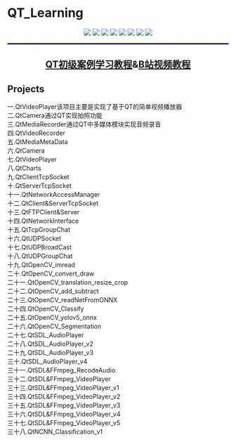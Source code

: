 # QT_Learning
<p align = "center">
	<a href = "https://codebrowser.dev/qt6/"><img src = "https://img.shields.io/badge/C/C++-Qt6-%23CC05FF"/></a>
	<a href = "https://blog.csdn.net/keep_trying_go/category_12736526.html"><img src = "https://img.shields.io/badge/C/C++-Multimedia-door"/></a>
 	<a href = "https://blog.csdn.net/keep_trying_go/category_12736526.html"><img src = "https://img.shields.io/badge/C%2FC%2B%2B-Charts-8A2BE2"/></a>
	<a href = "https://blog.csdn.net/keep_trying_go/category_12736526.html"><img src = "https://img.shields.io/badge/C%2FC%2B%2B-QtcpSocket-FF00CC"/></a>
 	<a href = "https://blog.csdn.net/keep_trying_go/category_12736526.html"><img src = "https://img.shields.io/badge/C%2FC%2B%2B-QtNetWork-FF00CC"/></a>
	<a href = "https://docs.opencv.org/"><img src = "https://img.shields.io/badge/C%2FC%2B%2B-OpenCV Code-FF00CC"/></a>
	<a href = "https://blog.csdn.net/keep_trying_go/category_12736526.html"><img src = "https://img.shields.io/badge/C%2FC%2B%2B-FFmpeg-8A2BE2"/></a>
 	<a href = "https://blog.csdn.net/keep_trying_go/category_12736526.html"><img src = "https://img.shields.io/badge/C/C++-SDL2-door"/></a>
  


</p>
<hr style="border : 1px dashed blue;" />
<h2 align = "center"><a href = "https://blog.csdn.net/keep_trying_go/category_12736526.html">QT初级案例学习教程</a>&<a href = "https://www.bilibili.com/video/BV1zNvkeAEZy?p=1">B站视频教程</a></h2>
<p></p>
<h2>Projects</h2>
<a  href = "https://blog.csdn.net/Keep_Trying_Go/article/details/140296792" style="text-decoration:none;">一.QtVideoPlayer</a>该项目主要是实现了基于QT的简单视频播放器<br/>
<a style="text-decoration:none;" href = "https://blog.csdn.net/Keep_Trying_Go/article/details/140515351" >二.QtCamera</a>通过QT实现拍照功能<br/>
<a style="text-decoration:none;" href = "https://mydreamambitious.blog.csdn.net/article/details/140296792" >三.QtMediaRecorder</a>通过QT中多媒体模块实现音频录音<br/>
<a style="text-decoration:none;" href = "https://mydreamambitious.blog.csdn.net/article/details/140592102" >四.QtVideoRecorder</a><br/>
<a style="text-decoration:none;" href = "https://blog.csdn.net/Keep_Trying_Go/article/details/140619235" >五.QtMediaMetaData</a><br/>
<a style="text-decoration:none;" href = "https://mydreamambitious.blog.csdn.net/article/details/140646599" >六.QtCamera</a><br/>
<a style="text-decoration:none;" href = "https://mydreamambitious.blog.csdn.net/article/details/140652037" >七.QtVideoPlayer</a><br/>
<a style="text-decoration:none;" href = "https://blog.csdn.net/Keep_Trying_Go/article/details/140724219" >八.QtCharts</a><br/>
<a style="text-decoration:none;" href = "https://blog.csdn.net/Keep_Trying_Go/article/details/140736808" >九.QtClientTcpSocket</a><br/>
<a style="text-decoration:none;" href = "https://blog.csdn.net/Keep_Trying_Go/article/details/140747535" >十.QtServerTcpSocket</a><br/>
<a style="text-decoration:none;" href = "https://blog.csdn.net/Keep_Trying_Go/article/details/140753417" >十一.QtNetworkAccessManager</a><br/>
<a style="text-decoration:none;" href = "https://blog.csdn.net/Keep_Trying_Go/article/details/140805558" >十二.QtClient&ServerTcpSocket</a><br/>
<a style="text-decoration:none;" href = "https://mydreamambitious.blog.csdn.net/article/details/140829593" >十三.QtFTPClient&Server</a><br/>
<a style="text-decoration:none;" href = "https://mydreamambitious.blog.csdn.net/article/details/140863849" >十四.QtNetworkInterface</a><br/>
<a style="text-decoration:none;" href = "https://mydreamambitious.blog.csdn.net/article/details/140891944" >十五.QtTcpGroupChat</a><br/>
<a style="text-decoration:none;" href = "https://blog.csdn.net/Keep_Trying_Go/article/details/140904467" >十六.QtUDPSocket</a><br/>
<a style="text-decoration:none;" href = "https://mydreamambitious.blog.csdn.net/article/details/140910376" >十七.QtUDPBroadCast</a><br/>
<a style="text-decoration:none;" href = "https://mydreamambitious.blog.csdn.net/article/details/140928684" >十八.QtUDPGroupChat</a><br/>
<a style="text-decoration:none;" href = "https://mydreamambitious.blog.csdn.net/article/details/140998529" >十九.QtOpenCV_imread</a><br/>
<a style="text-decoration:none;" href = "https://mydreamambitious.blog.csdn.net/article/details/141020129" >二十.QtOpenCV_convert_draw</a><br/>
<a style="text-decoration:none;" href = "https://mydreamambitious.blog.csdn.net/article/details/141029956" >二十一.QtOpenCV_translation_resize_crop</a><br/>
<a style="text-decoration:none;" href = "https://mydreamambitious.blog.csdn.net/article/details/141164427" >二十二.QtOpenCV_add_subtract</a><br/>
<a style="text-decoration:none;" href = "https://mydreamambitious.blog.csdn.net/article/details/141180470" >二十三.QtOpenCV_readNetFromONNX</a><br/>
<a style="text-decoration:none;" href = "https://mydreamambitious.blog.csdn.net/article/details/141230843" >二十四.QtOpenCV_Classify</a><br/>
<a style="text-decoration:none;" href = "https://mydreamambitious.blog.csdn.net/article/details/141291726" >二十五.QtOpenCV_yolov5_onnx</a><br/>
<a style="text-decoration:none;" href = "https://mydreamambitious.blog.csdn.net/article/details/141304048" >二十六.QtOpenCV_Segmentation</a><br/>
<a style="text-decoration:none;" href = "https://mydreamambitious.blog.csdn.net/article/details/141427212" >二十七.QtSDL_AudioPlayer</a><br/>
<a style="text-decoration:none;" href = "https://mydreamambitious.blog.csdn.net/article/details/141465343" >二十八.QtSDL_AudioPlayer_v2</a><br/>
<a style="text-decoration:none;" href = "https://blog.csdn.net/Keep_Trying_Go/article/details/141503994" >二十九.QtSDL_AudioPlayer_v3</a><br/>
<a style="text-decoration:none;" href = "https://mydreamambitious.blog.csdn.net/article/details/141525936" >三十.QtSDL_AudioPlayer_v4</a><br/>
<a style="text-decoration:none;" href = "https://mydreamambitious.blog.csdn.net/article/details/141549031" >三十一.QtSDL&FFmpeg_RecodeAudio</a><br/>
<a style="text-decoration:none;" href = "https://mydreamambitious.blog.csdn.net/article/details/141618412" >三十二.QtSDL&FFmpeg_VideoPlayer</a><br/>
<a style="text-decoration:none;" href = "https://mydreamambitious.blog.csdn.net/article/details/141748938" >三十三.QtSDL&FFmpeg_VideoPlayer_v1</a><br/>
<a style="text-decoration:none;" href = "https://mydreamambitious.blog.csdn.net/article/details/141862079" >三十四.QtSDL&FFmpeg_VideoPlayer_v2</a><br/>
<a style="text-decoration:none;" href = "https://blog.csdn.net/Keep_Trying_Go/article/details/141894232" >三十五.QtSDL&FFmpeg_VideoPlayer_v3</a><br/>
<a style="text-decoration:none;" href = "https://mydreamambitious.blog.csdn.net/article/details/141917537" >三十六.QtSDL&FFmpeg_VideoPlayer_v4</a><br/>
<a style="text-decoration:none;" href = "https://mydreamambitious.blog.csdn.net/article/details/141994821" >三十七.QtSDL&FFmpeg_VideoPlayer_v5</a><br/>
<a style="text-decoration:none;" href = "https://mydreamambitious.blog.csdn.net/article/details/142615293" >三十八.QtNCNN_Classification_v1</a><br/>



